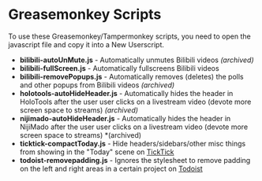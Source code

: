 # Greasemonkey Scripts
To use these Greasemonkey/Tampermonkey scripts, you need to open the javascript file and copy it into a New Userscript.

- **bilibili-autoUnMute.js** - Automatically unmutes Bilibili videos *(archived)*
- **bilibili-fullScreen.js** - Automatically fullscreens Bilibili videos
- **bilibili-removePopups.js** - Automatically removes (deletes) the polls and other popups from Bilibili videos *(archived)*
- **holotools-autoHideHeader.js** - Automatically hides the header in HoloTools after the user user clicks on a livestream video (devote more screen space to streams) *(archived)* 
- **nijimado-autoHideHeader.js** - Automatically hides the header in NijiMado after the user user clicks on a livestream video (devote more screen space to streams) *(archived)
- **ticktick-compactToday.js** - Hide headers/sidebars/other misc things from showing in the "Today" scene on [TickTick](https://ticktick.com/)
- **todoist-removepadding.js** - Ignores the stylesheet to remove padding on the left and right areas in a certain project on [Todoist](https://todoist.com/)

